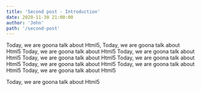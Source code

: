 ```yaml
---
title: 'Second post - Introduction'
date: 2020-11-30 21:00:00
author: 'John'
path: '/second-post'
---
```


Today, we are goona talk about Html5,
Today, we are goona talk about Html5
Today, we are goona talk about Html5
Today, we are goona talk about Html5
Today, we are goona talk about Html5
Today, we are goona talk about Html5
Today, we are goona talk about Html5
Today, we are goona talk about Html5
Today, we are goona talk about Html5

Today, we are goona talk about Html5